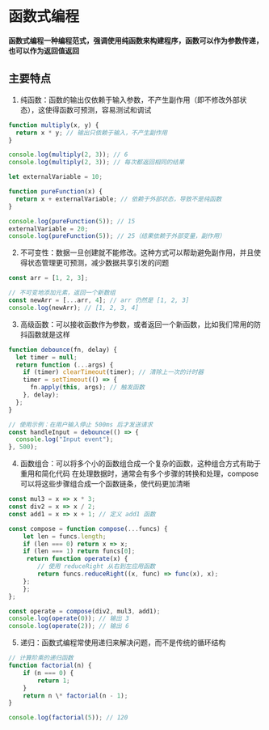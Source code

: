 # 函数式编程

**函数式编程一种编程范式，强调使用纯函数来构建程序，函数可以作为参数传递，也可以作为返回值返回**

## 主要特点

1. 纯函数：函数的输出仅依赖于输入参数，不产生副作用（即不修改外部状态），这使得函数可预测，容易测试和调试

```js
function multiply(x, y) {
  return x * y; // 输出只依赖于输入，不产生副作用
}

console.log(multiply(2, 3)); // 6
console.log(multiply(2, 3)); // 每次都返回相同的结果
```

```js
let externalVariable = 10;

function pureFunction(x) {
  return x + externalVariable; // 依赖于外部状态，导致不是纯函数
}

console.log(pureFunction(5)); // 15
externalVariable = 20;
console.log(pureFunction(5)); // 25（结果依赖于外部变量，副作用）
```

2. 不可变性：数据一旦创建就不能修改。这种方式可以帮助避免副作用，并且使得状态管理更可预测，减少数据共享引发的问题

```js
const arr = [1, 2, 3];

// 不可变地添加元素，返回一个新数组
const newArr = [...arr, 4]; // arr 仍然是 [1, 2, 3]
console.log(newArr); // [1, 2, 3, 4]
```

3. 高级函数：可以接收函数作为参数，或者返回一个新函数，比如我们常用的防抖函数就是这样

```js
function debounce(fn, delay) {
  let timer = null;
  return function (...args) {
    if (timer) clearTimeout(timer); // 清除上一次的计时器
    timer = setTimeout(() => {
      fn.apply(this, args); // 触发函数
    }, delay);
  };
}

// 使用示例：在用户输入停止 500ms 后才发送请求
const handleInput = debounce(() => {
  console.log("Input event");
}, 500);

```

4. 函数组合：可以将多个小的函数组合成一个复杂的函数，这种组合方式有助于重用和简化代码
在处理数据时，通常会有多个步骤的转换和处理，compose 可以将这些步骤组合成一个函数链条，使代码更加清晰

```js
const mul3 = x => x * 3;
const div2 = x => x / 2;
const add1 = x => x + 1; // 定义 add1 函数

const compose = function compose(...funcs) {
    let len = funcs.length;
    if (len === 0) return x => x;
    if (len === 1) return funcs[0];
     return function operate(x) {
        // 使用 reduceRight 从右到左应用函数
        return funcs.reduceRight((x, func) => func(x), x);
    };
    };
};

const operate = compose(div2, mul3, add1);
console.log(operate(0)); // 输出 3
console.log(operate(2)); // 输出 6

```

5. 递归：函数式编程常使用递归来解决问题，而不是传统的循环结构

```js
// 计算阶乘的递归函数
function factorial(n) {
    if (n === 0) {
        return 1;
    }
    return n \* factorial(n - 1);
}

console.log(factorial(5)); // 120

```
